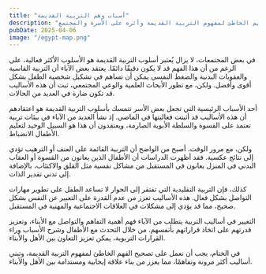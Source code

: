 ```yaml
---
title: "أسباب وهم التربية القديمة"
description: "الفهم الخاطئ لمفهوم التربية القديمة وأثره على الأسرة والمجتمع"
pubDate: 2025-04-06
image: "/egypt-map.png"
---
```


في بعض المجتمعات، لا يزال يُعتبر أسلوب التربية القديمة هو الأسلوب الأكثر فعالية، على الرغم من أن هذا الفهم قد لا يكون دقيقًا دائمًا. يعتقد بعض الآباء أن التربية القاسية والعقوبات البدنية والضغط النفسي يمكن أن تساهم في تشكيل شخصية الطفل بشكل أقوى وأفضل. ولكن، مع تطور الأبحاث العلمية والوعي المجتمعي، ثبت أن هذه الأساليب قد تكون ضارة في العديد من الحالات.

أحد الأسباب الرئيسية التي تجعل بعض الأسر تتمسك بأسلوب التربية القديمة هو اعتقادهم أن هذه الأساليب قد أثبتت فعاليتها في الماضي. إذ نشأ العديد من الآباء في بيئات تربية تعتمد على القسوة والسلطة الأبوية الصارمة، ويعتقدون أن هذا هو السبيل الوحيد لتعليم الأطفال الانضباط.

ولكن، مع مرور الوقت، أصبح من الواضح أن التربية القائمة على العنف أو الترهيب تؤدي إلى نتائج عكسية. فقد أظهرت الدراسات أن الأطفال الذين يعانون من القسوة أو العقاب البدني في المنزل يعانون في المستقبل من مشاكل نفسية مثل القلق والاكتئاب، بالإضافة إلى تدني تقدير الذات.

كذلك، فإن التربية التقليدية التي تفتقر إلى الحوار لا تساعد الطفل على تطوير مهارات التواصل بشكل فعال. هذه الأساليب تعزز من عدم القدرة على التعبير عن النفس بشكل صحيح، مما قد يؤدي إلى مشكلات في العلاقات الاجتماعية والمهنية في المستقبل.

التغيير في أساليب التربية يتطلب من الآباء فهم أهمية التفاهم والتواصل مع الأبناء، وتعزيز قدرتهم على اتخاذ قراراتهم بأنفسهم. من خلال التحدث مع الأطفال وشرح الأسباب وراء القرارات التربوية، يمكن تعزيز التعاون بين الأهل والأبناء.

في الختام، يجب أن نعمل على تصحيح الفهم الخاطئ لمفهوم التربية القديمة، وتبني أساليب أكثر مرونة وتفاهمًا، مما يعزز من بناء علاقة إيجابية ومستدامة بين الأهل والأبناء.
